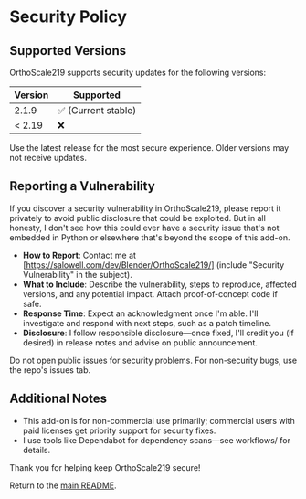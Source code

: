 # Security Policy

## Supported Versions

OrthoScale219 supports security updates for the following versions:

| Version | Supported          |
| ------- | ------------------ |
| 2.1.9   | :white_check_mark: (Current stable) |
| < 2.19  | :x:                |

Use the latest release for the most secure experience. Older versions may not receive updates.

## Reporting a Vulnerability

If you discover a security vulnerability in OrthoScale219, please report it privately to avoid public disclosure that could be exploited. But in all honesty, I don't see how this could ever have a security issue that's not embedded in Python or elsewhere that's beyond the scope of this add-on.

- **How to Report**: Contact me at [https://salowell.com/dev/Blender/OrthoScale219/] (include "Security Vulnerability" in the subject).
- **What to Include**: Describe the vulnerability, steps to reproduce, affected versions, and any potential impact. Attach proof-of-concept code if safe.
- **Response Time**: Expect an acknowledgment once I'm able. I'll investigate and respond with next steps, such as a patch timeline.
- **Disclosure**: I follow responsible disclosure—once fixed, I'll credit you (if desired) in release notes and advise on public announcement.

Do not open public issues for security problems. For non-security bugs, use the repo's issues tab.

## Additional Notes

- This add-on is for non-commercial use primarily; commercial users with paid licenses get priority support for security fixes.
- I use tools like Dependabot for dependency scans—see workflows/ for details.

Thank you for helping keep OrthoScale219 secure!

Return to the [main README](../README.md).
